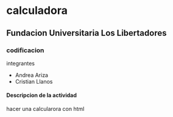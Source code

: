 # calculadora
## Fundacion Universitaria Los Libertadores
### codificacion 
integrantes 
- Andrea Ariza 
- Cristian Llanos 
#### Descripcion de la actividad
hacer una calcularora con html
